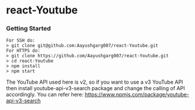 # react-Youtube

### Getting Started

```
For SSH do:
> git clone git@github.com:Aayushgarg007/react-Youtube.git
For HTTPS do:
> git clone https://github.com/Aayushgarg007/react-Youtube.git
> cd react-Youtube
> npm install
> npm start
```

The YouTube API used here is v2, so if you want to use a v3 YouTube API then install youtube-api-v3-search package and change the calling of API accordingly. You can refer here: https://www.npmjs.com/package/youtube-api-v3-search
